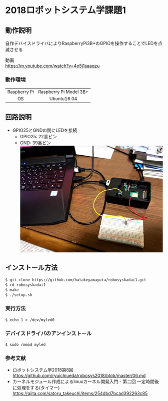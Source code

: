 # 2018ロボットシステム学課題1
## 動作説明
 自作デバイスドライバによりRaspberryPi3B+のGPIOを操作することでLEDを点滅させる <p> 
動画  
https://m.youtube.com/watch?v=4o5j1saaqzu

### 動作環境

|||
|:--:|:--:|
|Raspberry Pi|Raspberry Pi Model 3B+|
|OS| Ubuntu16.04|
## 回路説明
* GPIO25とGNDの間にLEDを接続
  * GPIO25: 22番ピン
  * GND: 39番ピン
![](./kairo.PNG)
## インストール方法
```
$ git clone https://github.com/hatakeyamayuta/robosyskadai1.git
$ cd robosyskadai1
$ make
$ ./setup.sh
```
### 実行方法
```
$ echo 1 > /dev/myled0
```
### デバイスドライバのアンインストール
```
$ sudo rmmod myled
```
### 参考文献
* ロボットシステム学2018第8回   
https://github.com/ryuichiueda/robosys2018/blob/master/06.md  
* カーネルモジュール作成によるlinuxカーネル開発入門 - 第二回 一定時間後に処理をする(タイマー)   
https://qiita.com/satoru_takeuchi/items/254dbd7bcad392263c85
